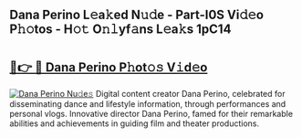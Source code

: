 ## Dana Perino L𝚎a𝚔ed N𝚞𝚍e - Part-I0S Vi𝚍𝚎o P𝚑𝚘tos - H𝚘𝚝 O𝚗𝚕yf𝚊ns L𝚎a𝚔s 1pC14

# <h2><a href="http://kfc6afj.oniu.top/?m=Dana+Perino">🔗👉 🔴 Dana Perino P𝚑ot𝚘𝚜 V𝚒d𝚎o</a></h2>

[![Dana Perino Nu𝚍e𝚜](https://i.imgur.com/0qMVB7G.gif)](http://kfc6afj.oniu.top/?m=Dana+Perino)
Digital content creator Dana Perino, celebrated for disseminating dance and lifestyle information, through performances and personal vlogs. Innovative director Dana Perino, famed for their remarkable abilities and achievements in guiding film and theater productions.  
